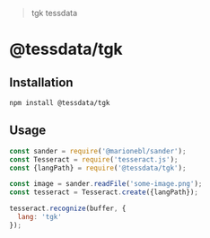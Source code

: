 > tgk tessdata

# @tessdata/tgk

## Installation

```
npm install @tessdata/tgk
```

## Usage

```js
const sander = require('@marionebl/sander');
const Tesseract = require('tesseract.js');
const {langPath} = require('@tessdata/tgk');

const image = sander.readFile('some-image.png');
const tesseract = Tesseract.create({langPath});

tesseract.recognize(buffer, {
  lang: 'tgk'
});
```
